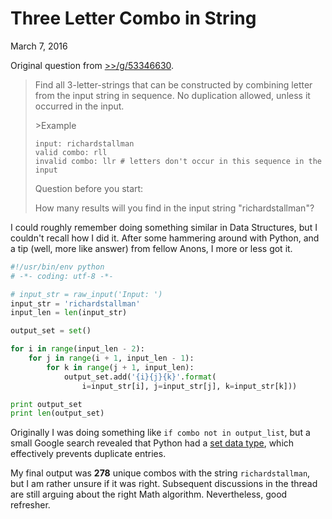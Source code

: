 Three Letter Combo in String
===

March 7, 2016

Original question from [>>/g/53346630](https://archive.rebeccablacktech.com/g/thread/S53346630).

> Find all 3-letter-strings that can be constructed by combining letter from the input string in sequence. No duplication allowed, unless it occurred in the input.
> 
> \>Example
> ```
> input: richardstallman
> valid combo: rll
> invalid combo: llr # letters don't occur in this sequence in the input
> ```
> 
> Question before you start:
> 
> How many results will you find in the input string "richardstallman"?

I could roughly remember doing something similar in Data Structures, but I couldn't recall how I did it. After some hammering around with Python, and a tip (well, more like answer) from fellow Anons, I more or less got it.

```py
#!/usr/bin/env python
# -*- coding: utf-8 -*-

# input_str = raw_input('Input: ')
input_str = 'richardstallman'
input_len = len(input_str)

output_set = set()

for i in range(input_len - 2):
    for j in range(i + 1, input_len - 1):
        for k in range(j + 1, input_len):
            output_set.add('{i}{j}{k}'.format(
                i=input_str[i], j=input_str[j], k=input_str[k]))

print output_set
print len(output_set)
```

Originally I was doing something like `if combo not in output_list`, but a small Google search revealed that Python had a [set data type](https://docs.python.org/2/library/stdtypes.html#set-types-set-frozenset), which effectively prevents duplicate entries.

My final output was **278** unique combos with the string `richardstallman`, but I am rather unsure if it was right. Subsequent discussions in the thread are still arguing about the right Math algorithm. Nevertheless, good refresher.
